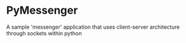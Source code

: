# PyMessenger
A sample 'messenger' application that uses client-server architecture through sockets within python
